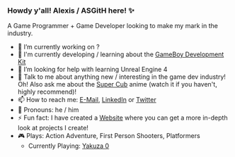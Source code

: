 ### Howdy y'all! Alexis / ASGitH here! ✨

A Game Programmer + Game Developer looking to make my mark in the industry.

- 🔭 I’m currently working on ?
- 🌱 I'm currently developing / learning about the [GameBoy Development Kit](https://gbdk-2020.github.io/gbdk-2020/docs/api/index.html)
- 🤔 I’m looking for help with learning Unreal Engine 4
- 💬 Talk to me about anything new / interesting in the game dev industry! Oh! Also ask me about the [Super Cub](https://supercub-anime.com) anime (watch it if you haven't, highly recommend)!
- 📫 How to reach me: [E-Mail](7319aserna@gmail.com), [LinkedIn](https://www.linkedin.com/in/alexisserna/) or [Twitter](https://twitter.com/ASGDTweet)
- 💖 Pronouns: he / him
- ⚡ Fun fact: I have created a [Website](https://asgith.github.io/) where you can get a more in-depth look at projects I create!
- 🎮 Plays: Action Adventure, First Person Shooters, Platformers
  - Currently Playing: [Yakuza 0](https://yakuza.sega.com/yakuza0/home.html)
<!--
**ASGitH/ASGitH** is a ✨ _special_ ✨ repository because its `README.md` (this file) appears on your GitHub profile.

Here are some ideas to get you started:

- 🔭 I’m currently working on ...
- 🌱 I’m currently learning ...
- 👯 I’m looking to collaborate on ...
- 🤔 I’m looking for help with ...
- 💬 Ask me about ...
- 📫 How to reach me: ...
- 😄 Pronouns: ...
- ⚡ Fun fact: ...
-->

